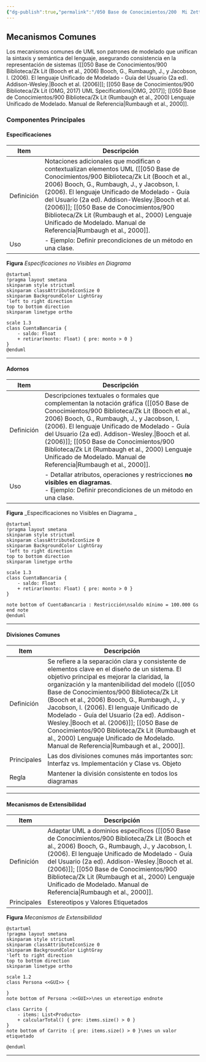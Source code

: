```yaml
---
{"dg-publish":true,"permalink":"/050 Base de Conocimientos/200  Mi Zettelkasten/100 Docencia/IS1/2025/Clase 08 Modelo Conceptual del UML - Elementos, Relaciones, Reglas y Mecanismos Comunes/Zk Modelo Conceptual del UML (Mecanismos Comunes)/","tags":["digitalGarden","reglas"]}
---
```


## Mecanismos Comunes

Los mecanismos comunes de UML son patrones de modelado que unifican la sintaxis y semántica del lenguaje, asegurando consistencia en la representación de sistemas ([[050 Base de Conocimientos/900 Biblioteca/Zk Lit (Booch et al., 2006) Booch, G., Rumbaugh, J., y Jacobson, I. (2006). El lenguaje Unificado de Modelado - Guía del Usuario (2a ed). Addison-Wesley.\|Booch et al. (2006)]]; [[050 Base de Conocimientos/900 Biblioteca/Zk Lit (OMG, 2017) UML Specifications\|OMG, 2017]]; [[050 Base de Conocimientos/900 Biblioteca/Zk Lit (Rumbaugh et al., 2000) Lenguaje Unificado de Modelado. Manual de Referencia\|Rumbaugh et al., 2000]].

### Componentes Principales

#### Especificaciones

| Item       | Descripción                                                                                                                                                                                                                                                                                                                                                    |
| ---------- | -------------------------------------------------------------------------------------------------------------------------------------------------------------------------------------------------------------------------------------------------------------------------------------------------------------------------------------------------------------- |
| Definición | Notaciones adicionales que modifican o contextualizan elementos UML ([[050 Base de Conocimientos/900 Biblioteca/Zk Lit (Booch et al., 2006) Booch, G., Rumbaugh, J., y Jacobson, I. (2006). El lenguaje Unificado de Modelado - Guía del Usuario (2a ed). Addison-Wesley.\|Booch et al. (2006)]]; [[050 Base de Conocimientos/900 Biblioteca/Zk Lit (Rumbaugh et al., 2000) Lenguaje Unificado de Modelado. Manual de Referencia\|Rumbaugh et al., 2000]]. |
| Uso        | - Ejemplo: Definir precondiciones de un método en una clase.                                                                                                                                                                                                                                                                                                   |

**Figura**
_Especificaciones no Visibles en Diagrama_
```plantuml
@startuml
!pragma layout smetana
skinparam style strictuml
skinparam classAttributeIconSize 0
skinparam BackgroundColor LightGray
'left to right direction
top to bottom direction
skinparam linetype ortho

scale 1.3
class CuentaBancaria { 
	- saldo: Float 
	+ retirar(monto: Float) { pre: monto > 0 }
}
@enduml
```

----
#### Adornos

| Item       | Descripción                                                                                                                                                                                                                                                                                                                                                        |
| ---------- | ------------------------------------------------------------------------------------------------------------------------------------------------------------------------------------------------------------------------------------------------------------------------------------------------------------------------------------------------------------------ |
| Definición | Descripciones textuales o formales que complementan la notación gráfica ([[050 Base de Conocimientos/900 Biblioteca/Zk Lit (Booch et al., 2006) Booch, G., Rumbaugh, J., y Jacobson, I. (2006). El lenguaje Unificado de Modelado - Guía del Usuario (2a ed). Addison-Wesley.\|Booch et al. (2006)]]; [[050 Base de Conocimientos/900 Biblioteca/Zk Lit (Rumbaugh et al., 2000) Lenguaje Unificado de Modelado. Manual de Referencia\|Rumbaugh et al., 2000]]. |
| Uso        | - Detallar atributos, operaciones y restricciones **no visibles en diagramas**.<br>- Ejemplo: Definir precondiciones de un método en una clase.                                                                                                                                                                                                                    |

**Figura**
_Especificaciones no Visibles en Diagrama _
```plantuml
@startuml
!pragma layout smetana
skinparam style strictuml
skinparam classAttributeIconSize 0
skinparam BackgroundColor LightGray
'left to right direction
top to bottom direction
skinparam linetype ortho

scale 1.3
class CuentaBancaria { 
	- saldo: Float 
	+ retirar(monto: Float) { pre: monto > 0 }
}

note bottom of CuentaBancaria : Restricción\nsaldo mínimo = 100.000 Gs end note
@enduml
```

----

#### Divisiones Comunes

| Item        | Descripción                                                                                                                                                                                                                                                                                                                                                                                                                                                                           |
| ----------- | ------------------------------------------------------------------------------------------------------------------------------------------------------------------------------------------------------------------------------------------------------------------------------------------------------------------------------------------------------------------------------------------------------------------------------------------------------------------------------------- |
| Definición  | Se refiere a la separación clara y consistente de elementos clave en el diseño de un sistema. El objetivo principal es mejorar la claridad, la organización y la mantenibilidad del modelo ([[050 Base de Conocimientos/900 Biblioteca/Zk Lit (Booch et al., 2006) Booch, G., Rumbaugh, J., y Jacobson, I. (2006). El lenguaje Unificado de Modelado - Guía del Usuario (2a ed). Addison-Wesley.\|Booch et al. (2006)]]; [[050 Base de Conocimientos/900 Biblioteca/Zk Lit (Rumbaugh et al., 2000) Lenguaje Unificado de Modelado. Manual de Referencia\|Rumbaugh et al., 2000]]. |
| Principales | Las dos divisiones comunes más importantes son: Interfaz vs. Implementación y Clase vs. Objeto                                                                                                                                                                                                                                                                                                                                                                                        |
| Regla       | Mantener la división consistente en todos los diagramas                                                                                                                                                                                                                                                                                                                                                                                                                               |

----
#### Mecanismos de Extensibilidad

| Item        | Descripción                                                                                                                                                                                                                                                                                                                   |
| ----------- | ----------------------------------------------------------------------------------------------------------------------------------------------------------------------------------------------------------------------------------------------------------------------------------------------------------------------------- |
| Definición  | Adaptar UML a dominios específicos ([[050 Base de Conocimientos/900 Biblioteca/Zk Lit (Booch et al., 2006) Booch, G., Rumbaugh, J., y Jacobson, I. (2006). El lenguaje Unificado de Modelado - Guía del Usuario (2a ed). Addison-Wesley.\|Booch et al. (2006)]]; [[050 Base de Conocimientos/900 Biblioteca/Zk Lit (Rumbaugh et al., 2000) Lenguaje Unificado de Modelado. Manual de Referencia\|Rumbaugh et al., 2000]]. |
| Principales | Estereotipos y Valores Etiquetados                                                                                                                                                                                                                                                                                            |
**Figura**
_Mecanismos de Extensibilidad_
```plantuml
@startuml
!pragma layout smetana
skinparam style strictuml
skinparam classAttributeIconSize 0
skinparam BackgroundColor LightGray
'left to right direction
top to bottom direction
skinparam linetype ortho

scale 1.2
class Persona <<GUI>> {
 
}
note bottom of Persona :<<GUI>>\nes un etereotipo endnote

class Carrito {
	- items: List<Producto> 
	+ calcularTotal() { pre: items.size() > 0 } 
}
note bottom of Carrito :{ pre: items.size() > 0 }\nes un valor etiquetado

@enduml
```

----
